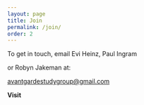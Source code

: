 ```yaml
---
layout: page
title: Join
permalink: /join/
order: 2
---
```


To get in touch, email Evi Heinz, Paul Ingram

or Robyn Jakeman at:


[avantgardestudygroup@gmail.com](mailto:avantgardestudygroup@gmail.com)

**Visit <script type="text/javascript" src="//downloads.mailchimp.com/js/signup-forms/popup/unique-methods/embed.js" data-dojo-config="usePlainJson: true, isDebug: false"></script><script type="text/javascript">window.dojoRequire(["mojo/signup-forms/Loader"], function(L) { L.start({"baseUrl":"mc.us4.list-manage.com","uuid":"a29e4c78bca17e68d8ae414d9","lid":"2880d72499","uniqueMethods":true}) })</script>**
